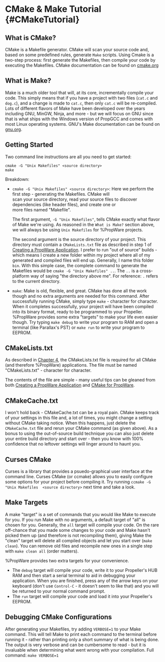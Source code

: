 CMake & Make Tutorial {#CMakeTutorial}
=====================

What is CMake?
--------------
CMake is a Makefile generator. CMake will scan your source code and, based on some predefined rules, 
generate `Make` scripts. Using Cmake is a two-step process: first generate the Makefiles, then compile your code by 
executing the Makefiles. CMake documentation can be found on 
[cmake.org](http://cmake.org/cmake/help/documentation.html)

What is Make?
-------------
Make is a much older tool that will, at its core, incrementally compile your code. This simply means that if you 
have a project with two files (`cat.c` and `dog.c`), and a change is made to `cat.c`, then only `cat.c` will be 
re-compiled. Lots of different flavors of Make have been developed over the years including GNU, MinGW, Ninja, and 
more - but we will focus on GNU since that is what ships with the Windows version of PropGCC and comes with most Linux 
operating systems. GNU's Make documentation can be found on 
[gnu.org](http://www.gnu.org/software/make/manual/html_node/index.html).

Getting Started
---------------

Two command line instructions are all you need to get started:

    cmake -G "Unix Makefiles" <source directory>
    make
    
Breakdown:
* `cmake -G "Unix Makefiles" <source directory>`: Here we perform the first step - generating the Makefiles. CMake will  
  scan your source directory, read your source files to discover dependencies (like header files), and create one or  
  more files named "Makefile".
   
  The first argument, `-G "Unix Makefiles"`, tells CMake exactly what flavor of Make we're using. As reasoned in the
  `What is Make?` section above, we will always be using `Unix Makefiles` for %PropWare projects.

  The second argument is the source directory of your project. This directory must contain a `CMakeLists.txt` file as
  described in step 1 of 
  [Creating a PropWare Application](http://david.zemon.name/PropWare/md_docs_Ch4AppDeployment.xhtml). I prefer to run
  "out of source" builds - which means I create a new folder within my project where all of my generated and compiled
  files will end up. Generally, I name this folder `bin`. With this simple case, the complete command to generate the
  Makefiles would be `cmake -G "Unix Makefiles" ..`. The `..` is a cross-platform way of saying "the directory above
  me". For reference: `.` refers to the current directory.
  
* `make`: Make is old, flexible, and great. CMake has done all the work though and no extra arguments are needed for
  this command. After successfully running CMake, simply type `make` - character for character. When it
  completes successfully, your project will have been compiled into its binary format, ready to be programmed to your
  Propeller. %PropWare provides some extra "targets" to make your life even easier though. Try typing `make debug` to 
  write your program to RAM and open a terminal (like Parallax's PST) or `make run` to write your program to EEPROM.
  
CMakeLists.txt
--------------

As described in [Chapter 4](http://david.zemon.name/PropWare/md_docs_Ch4AppDeployment.xhtml), the CMakeLists.txt file is 
required for all CMake (and therefore %PropWare) applications. The file must be named "CMakeLists.txt" - character for 
character. 

The contents of the file are simple - many useful tips can be gleaned from both 
[Creating a PropWare Application](http://david.zemon.name/PropWare/md_docs_Ch4AppDeployment.xhtml) and 
[CMake for PropWare](http://david.zemon.name/PropWare/md_docs_AppACMakeForPropware.xhtml).

CMakeCache.txt
--------------

I won't hold back - CMakeCache.txt can be a royal pain. CMake keeps track of your settings in this file and, 
a lot of times, you might change a setting without CMake taking notice. When this happens, just delete the 
`CMakeCache.txt` file and rerun your CMake command (as given above). As a bonus to using the out-of-source build
technique you can also just delete your entire build directory and start over - then you know with 100% confidence that
no leftover settings will linger around to haunt you.

Curses CMake
------------

Curses is a library that provides a psuedo-graphical user interface at the command line. Curses CMake (or ccmake) allows
you to easily configure some options for your project before compiling it. Try running `ccmake -G "Unix Makefiles 
<source directory>` next time and take a look.

Make Targets
------------

A make "target" is a set of commands that you would like Make to execute for you. If you run Make with no arguments, a
default target of "all" is chosen for you. Generally, the `all` target will compile your code. On the rare off-chance
that you made some changes to your code and Make hasn't picked them up (and therefore is not recompiling them), giving
Make the "clean" target will delete all compiled objects and let you start over (`make clean`). You can remove old files
and recompile new ones in a single step with `make clean all` (order matters).

%PropWare provides two extra targets for your convenience. 
* The `debug` target will compile your code, write it to your Propeller's HUB RAM and then start a serial terminal to
  aid in debugging your application. When you are finished, press any of the arrow keys on your keyboard (don't use 
  `Control-C` - it doesn't seem to like that) and you will be returned to your normal command prompt.
* The `run` target will compile your code and load it into your Propeller's EEPROM. 

Debugging CMake Configurations
------------------------------

After generating your Makefiles, try adding `VERBOSE=1` to your Make command. This will tell Make to print each command
to the terminal before running it - rather than printing only a short summary of what is being done. The output is very 
verbose and can be cumbersome to read - but it is invaluable when determining what went wrong with your compilation.
Full command: `make VERBOSE=1`
